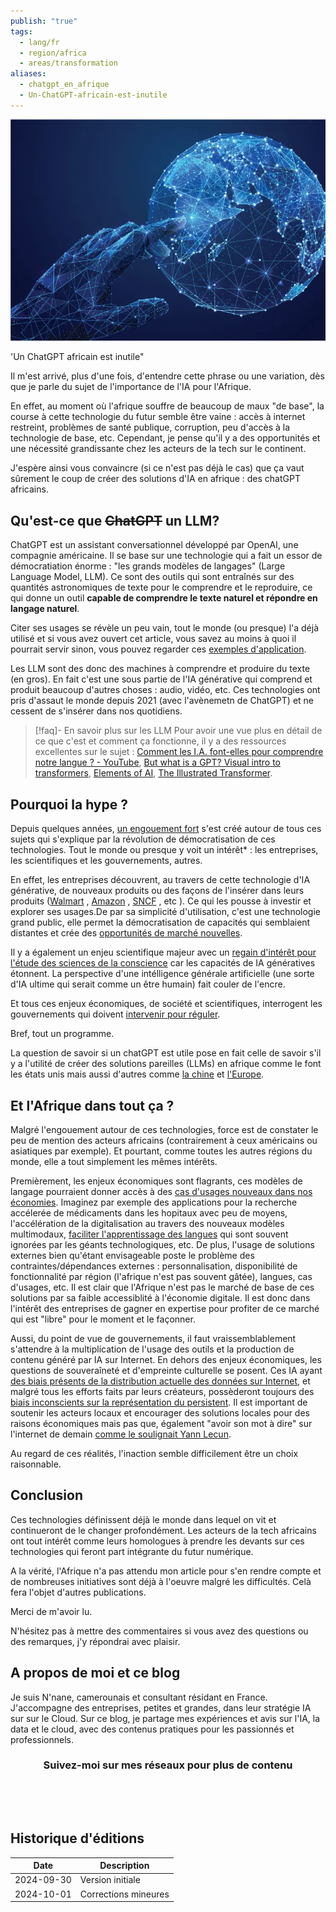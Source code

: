 ```yaml
---
publish: "true"
tags:
  - lang/fr
  - region/africa
  - areas/transformation
aliases:
  - chatgpt_en_afrique
  - Un-ChatGPT-africain-est-inutile
---
```

![](assets/africa_touch_tech.png)

'Un ChatGPT africain est inutile"

Il m'est arrivé, plus d'une fois, d'entendre cette phrase ou une variation, dès que je parle du sujet de l'importance de l'IA pour l'Afrique. 


En effet, au moment où l'afrique souffre de beaucoup de maux "de base", la course à cette technologie du futur semble être vaine : accès à internet restreint, problèmes de santé publique, corruption, peu d'accès à la technologie de base, etc. Cependant, je pense qu'il y a des opportunités et une nécessité grandissante chez les acteurs de la tech sur le continent. 

J'espère ainsi vous convaincre (si ce n'est pas déjà le cas) que ça vaut sûrement le coup de créer des solutions d'IA en afrique : des chatGPT africains.

## Qu'est-ce que ~~ChatGPT~~ un LLM?

ChatGPT est un assistant conversationnel développé par OpenAI, une compagnie américaine. Il se base sur une technologie qui a fait un essor de démocratiation énorme : "les grands modèles de langages" (Large Language Model, LLM). Ce sont des outils qui sont entraînés sur des quantités astronomiques de texte pour le comprendre et le reproduire, ce qui donne un outil **capable de comprendre le texte naturel et répondre en langage naturel**.

Citer ses usages se révèle un peu vain, tout le monde (ou presque) l'a déjà utilisé et si vous avez ouvert cet article, vous savez au moins à quoi il pourrait servir sinon, vous pouvez regarder ces [exemples d'application](https://www.coursera.org/articles/llm-use-cases).

Les LLM sont des donc des machines à comprendre et produire du texte (en gros). En fait c'est une sous partie de l'IA générative qui comprend et produit beaucoup d'autres choses : audio, vidéo, etc. Ces technologies ont pris d'assaut le monde depuis 2021  (avec l'avènemetn de ChatGPT) et ne cessent de s'insérer dans nos quotidiens.

>[!faq]- En savoir plus sur les LLM
>Pour avoir une vue plus en détail de ce que c'est et comment ça fonctionne, il y a des ressources excellentes sur le sujet : [Comment les I.A. font-elles pour comprendre notre langue ? - YouTube](https://www.youtube.com/watch?v=CsQNF9s78Nc&t=63s), [But what is a GPT? Visual intro to transformers](https://www.youtube.com/watch?v=wjZofJX0v4M),  [Elements of AI](https://course.elementsofai.com/fr/), [The Illustrated Transformer](https://jalammar.github.io/illustrated-transformer/).


## Pourquoi la hype ?

Depuis quelques années, [un engouement fort](https://trends.google.fr/trends/explore?date=today%205-y&q=llm&hl=fr) s'est créé autour de tous ces sujets qui s'explique par la révolution de démocratisation de ces technologies. Tout le monde ou presque y voit un intérêt* : les entreprises, les scientifiques et les gouvernements, autres.

En effet, les entreprises découvrent, au travers de cette technologie d'IA générative, de nouveaux produits ou des façons de l'insérer dans leurs produits ([Walmart](https://tech.walmart.com/content/walmart-global-tech/en_us/blog/post/walmart-is-building-a-genai-powered-shopping-assistant.html) , [Amazon](https://www.theverge.com/2024/8/30/24232123/amazon-new-alexa-voice-assistant-claude-ai-model) , [SNCF](https://www.lemondeinformatique.fr/actualites/lire-pour-les-trains-en-retard-la-sncf-lance-sa-genai-micheline-93366.html) , etc ).  Ce qui les pousse à investir et explorer ses usages.De par sa simplicité d'utilisation, c'est une technologie grand public, elle permet la démocratisation de capacités qui semblaient distantes et crée des [opportunités de marché nouvelles](https://www2.deloitte.com/ro/en/pages/about-deloitte/articles/studiu-deloitte-cheltuielile-companiilor-cu-gen-ai-vor-creste-cu-la-nivel-global-iar-piata-cipurilor-optimizate-pentru-aceasta-tehnologie-va-ajunge-la-peste-de-miliarde-de-dolari-de-la-aproape-zero-urma-cu-doi-ani.html).

Il y a également un enjeu scientifique majeur avec un [regain d'intérêt pour l'étude des sciences de la conscience](https://www.youtube.com/watch?v=j2zv4jlo2Nw) car les capacités de IA génératives étonnent. La perspective d'une intélligence générale artificielle (une sorte d'IA ultime qui serait comme un être humain) fait couler de l'encre.

Et tous ces enjeux économiques, de société et scientifiques, interrogent les gouvernements qui doivent [intervenir pour réguler](https://www.europarl.europa.eu/topics/en/article/20230601STO93804/eu-ai-act-first-regulation-on-artificial-intelligence).

Bref, tout un programme. 

La question de savoir si un chatGPT est utile pose en fait celle de savoir s'il y a l'utilité de créer des solutions pareilles (LLMs) en afrique comme le font les états unis mais aussi d'autres comme [la chine](https://restofworld.org/2024/alibaba-qwen-ai-model/) et [l'Europe](https://www.youtube.com/watch?v=_kcnrG6Yxfo).

## Et l'Afrique dans tout ça ?


Malgré l'engouement autour de ces technologies, force est de constater le peu de mention des acteurs africains (contrairement à ceux américains ou asiatiques par exemple). Et pourtant, comme toutes les autres régions du monde, elle a tout simplement les mêmes intérêts. 

Premièrement, les enjeux économiques sont flagrants, ces modèles de langage pourraient donner accès à des [cas d'usages nouveaux dans nos économies](https://www.bcg.com/publications/2023/south-africa-and-artificial-intelligence).  Imaginez par exemple des applications pour la recherche accélerée de médicaments dans les hopitaux avec peu de moyens, l'accélération de la digitalisation au travers des nouveaux modèles multimodaux, [faciliter l'apprentissage des langues](https://fr.africanews.com/2023/07/26/le-mali-abandonne-le-francais-comme-langue-officielle//)  qui sont souvent ignorées par les géants technologiques, etc. De plus, l'usage de solutions externes bien qu'étant envisageable poste le problème des contraintes/dépendances externes : personnalisation, disponibilité de fonctionnalité par région (l'afrique n'est pas souvent gâtée), langues, cas d'usages, etc. Il est clair que l'Afrique n'est pas le marché de base de ces solutions par sa faible accessiblité à l'économie digitale. Il est donc dans l'intérêt des entreprises de gagner en expertise pour profiter de ce marché qui est "libre" pour le moment et le façonner.

Aussi, du point de vue de gouvernements, il faut vraissemblablement s'attendre à la multiplication de l'usage des outils et la production de contenu généré par IA sur Internet. En dehors des enjeux économiques, les questions de souveraîneté et d'empreinte culturelle se posent. Ces IA ayant [des biais présents de la distribution actuelle des données sur Internet](https://therecord.media/lack-of-data-makes-ai-more-biased-in-africa), et malgré tous les efforts faits par leurs créateurs, possèderont toujours des  [biais inconscients sur la représentation du persistent](https://arxiv.org/html/2406.03198v1). Il est important de soutenir les acteurs locaux et encourager des solutions locales pour des raisons économiques mais pas que, également "avoir son mot à dire" sur l'internet de demain [comme le soulignait Yann Lecun](https://youtu.be/5t1vTLU7s40?feature=shared&t=5816). 

Au regard de ces réalités, l'inaction semble difficilement être un choix raisonnable.

## Conclusion


Ces technologies définissent déjà le monde dans lequel on vit et continueront de le changer profondément. Les acteurs de la tech africains ont tout intérêt comme leurs homologues à prendre les devants sur ces technologies qui feront part intégrante du futur numérique.


A la vérité, l'Afrique n'a pas attendu mon article pour s'en rendre compte et de nombreuses initiatives sont déjà à l'oeuvre malgré les difficultés. Celà fera l'objet d'autres publications.


Merci de m'avoir lu.

N'hésitez pas à mettre des commentaires si vous avez des questions ou des remarques, j'y répondrai avec plaisir.


## A propos de moi et ce blog

Je suis N'nane, camerounais et consultant résidant en France. J'accompagne des entreprises, petites et grandes, dans leur stratégie IA sur sur le Cloud. Sur ce blog, je partage mes expériences et avis sur l'IA, la data et le cloud, avec des contenus pratiques pour les passionnés et professionnels.


<meta name="viewport" content=
		"width=device-width, initial-scale=1" />
	<link rel="stylesheet" href=
"https://cdnjs.cloudflare.com/ajax/libs/font-awesome/4.7.0/css/font-awesome.min.css" />

<style>
		.fa:hover {
			opacity: 1.9;
		}
		

		.fa-linkedin {
			background: "#007bb5";
		}
		.fa-twitter {
			background: "#007bb5";

		}
		
		.fa-pinterest {
			background: "#cb2027";
			color: white;
		}
		a {
			"text-color": red
		}

		.fa-reddit {
			background: "#ff5700";
			color: white;
		}

		.fa {
			padding: 20px;
			font-size: 40px;
			width: 60px;
			text-decoration: none;
			margin: 5px 80px;
		     opacity: 0.5;
		}
	</style>
<center>
		<h3>Suivez-moi sur mes réseaux pour plus de contenu</h3>
		<a href="https://linkedin.com/in/nnane" class="fa fa-linkedin">
		<a href="https://x.com/nnane_d" class="fa fa-twitter"></a>
		<!--<a href="#" class="fa fa-reddit"></a>-->
</center>


<script src="https://giscus.app/client.js"
        data-repo="nprime496/nprime496.github.io"
        data-repo-id="R_kgDOG_9eXQ"
        data-category="General"
        data-category-id="DIC_kwDOG_9eXc4CiJ71"
        data-mapping="specific"
        data-term="chatgpt_africa"
        data-strict="0"
        data-reactions-enabled="1"
        data-emit-metadata="0"
        data-input-position="top"
        data-theme="preferred_color_scheme"
        data-lang="en"
        data-loading="lazy"
        crossorigin="anonymous"
        async>
</script>

## Historique d'éditions

| Date       | Description          |
| ---------- | -------------------- |
| 2024-09-30 | Version initiale     |
| 2024-10-01 | Corrections mineures |

